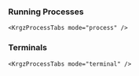 ### Running Processes

```vue
<KrgzProcessTabs mode="process" />
```

### Terminals

```vue
<KrgzProcessTabs mode="terminal" />
```
